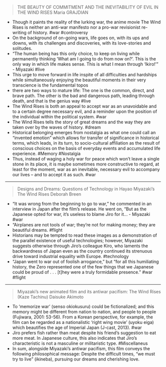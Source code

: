 >THE BEAUTY OF COMMITMENT AND THE INEVITABILITY OF EVIL IN THE WIND RISES
>Maria GRAJDIAN

- Though it paints the reality of the lurking war, the anime movie The Wind Rises is neither an anti-war manifesto nor a pro-war revisionist re-writing of history. #war #controversy 
- On the background of on-going wars, life goes on, with its ups and downs, with its challenges and discoveries, with its love-stories and solitudes.
- “The human being has this only choice, to keep on living while permanently thinking ‘What am I going to do from now on?’. This is the only way in which life makes sense. This is what I mean through ‘Ikiro!’” - Miyazaki #live
- This urge to move forward in life inspite of all difficulties and hardships while simultaneously enjoying the beautiful moments in their very transcience is the fundamental topos
- there are two ways to mature life: The one is the common, direct, and brave path. The other is the bad and dangerous path, leading through death, and that is the genius way #live
- The Wind Rises is both an appeal to accept war as an unavoidable and to a certain degree necessary evil, and a reminder upon the position of the individual within the political system. #war 
- The Wind Rises tells the story of great dreams and the way they are taken over by the waves of history. #dream
- Historical belonging emerges from nostalgia as what one could call an “invented emotion” which allows for transfer of significance in historical terms, which leads, in its turn, to socio-cultural affiliation as the result of conscious choices on the basis of everyday events and accumulated life experience.  #Memory #Nostalgia 
- Thus, instead of waging a holy war for peace which won’t leave a single stone in its place, it is maybe sometimes more constructive to regard, at least for the moment, war as an inevitable, necessary evil to accompany our lives – and to accept it as such. #war

***

>Designs and Dreams: Questions of Technology in Hayao Miyazaki’s The Wind Rises
>Deborah Breen

- “It was wrong from the beginning to go to war,” he commented in an interview in Japan after the film’s release. He went on, “But as the Japanese opted for war, it’s useless to blame Jiro for it... - Miyazaki #war
- “Airplanes are not tools of war; they’re not for making money; they are beautiful dreams. #flight
- Historians may be tempted to read these images as a demonstration of the parallel existence of useful technologies; however, Miyazaki suggests otherwise through Jiro’s colleague Kiro, who laments the backwardness of Japan even as the country continued its strenuous drive toward industrial equality with Europe. #technology 
- “Japan went to war out of foolish arrogance,” but “for all this humiliating history, the Zero represented one of the few things that we Japanese could be proud of . . . [t]hey were a truly formidable presence.” #war #flight 

***

>Miyazaki’s new animated film and its antiwar pacifism: The Wind Rises (Kaze Tachinu) 
>Daisuke Akimoto

- To ‘memorize war’ (senso okiokusuru) could be fictionalized; and this memory might be different from nation to nation, and people to people (Fujiwara, 2001: 53-56). From a Korean perspective, for example, the film can be regarded as a nationalistic ‘right wing movie’ (uyoku eiga) which beautifies the age of Imperial Japan (J-cast, 2013). #war 
- Jiro prefers fish rather than meat despite his friend’s suggestion to eat more meat. In Japanese culture, this also indicates that Jiro’s characteristic is not a masculine or militaristic type. #Miscellaneus 
- In sum, alongside Miyazaki’s antiwar pacifism, this film conveys the following philosophical message: Despite the difficult times, “we must try to live” (ikineba), pursuing our dreams and cherishing love. 